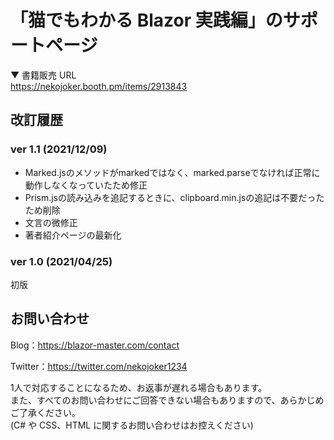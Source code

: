 # 「猫でもわかる Blazor 実践編」のサポートページ

▼ 書籍販売 URL  
https://nekojoker.booth.pm/items/2913843

## 改訂履歴

### ver 1.1 (2021/12/09)

- Marked.jsのメソッドがmarkedではなく、marked.parseでなければ正常に動作しなくなっていたため修正
- Prism.jsの読み込みを追記するときに、clipboard.min.jsの追記は不要だったため削除
- 文言の微修正
- 著者紹介ページの最新化

### ver 1.0 (2021/04/25)

初版

## お問い合わせ

Blog：https://blazor-master.com/contact

Twitter：https://twitter.com/nekojoker1234

1人で対応することになるため、お返事が遅れる場合もあります。  
また、すべてのお問い合わせにご回答できない場合もありますので、あらかじめご了承ください。  
(C# や CSS、HTML に関するお問い合わせはお控えください)

